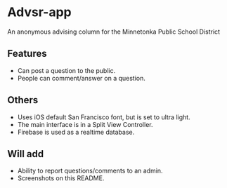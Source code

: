 # Advsr-app
An anonymous advising column for the Minnetonka Public School District

## Features
- Can post a question to the public.
- People can comment/answer on a question.

## Others
- Uses iOS default San Francisco font, but is set to ultra light.
- The main interface is in a Split View Controller.
- Firebase is used as a realtime database.

## Will add
- Ability to report questions/comments to an admin.
- Screenshots on this README.
